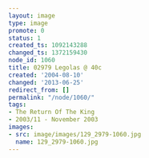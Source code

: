 ```yaml
---
layout: image
type: image
promote: 0
status: 1
created_ts: 1092143288
changed_ts: 1372159430
node_id: 1060
title: 02979 Legolas @ 40c
created: '2004-08-10'
changed: '2013-06-25'
redirect_from: []
permalink: "/node/1060/"
tags:
- The Return Of The King
- 2003/11 - November 2003
images:
- src: image/images/129_2979-1060.jpg
  name: 129_2979-1060.jpg
---
```


